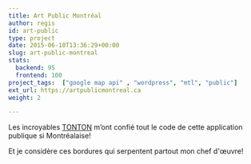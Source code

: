 ```yaml
---
title: Art Public Montréal
author: regis
id: art-public
type: project
date: 2015-06-10T13:36:29+00:00
slug: art-public-montreal
stats:
  backend: 95
  frontend: 100
project_tags:  ["google map api" , "wordpress", "mtl", "public"]
ext_url: https://artpublicmontreal.ca
weight: 2

---
```


Les incroyables [TONTON](http://www.tonton.ca/) m’ont confié tout le code de cette application publique si Montréalaise! 

Et je considère ces bordures qui serpentent partout mon chef d'œuvre!